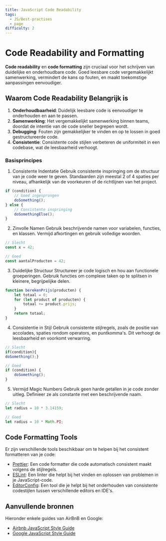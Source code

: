 ```yaml
---
title: JavaScript Code Readability
tags:
  - JS/Best-practises
  - page
difficulty: 2
---
```


# Code Readability and Formatting
**Code readability** en **code formatting** zijn cruciaal voor het schrijven van duidelijke en onderhoudbare code. Goed leesbare code vergemakkelijkt samenwerking, vermindert de kans op fouten, en maakt toekomstige aanpassingen eenvoudiger.

## Waarom Code Readability Belangrijk is
1. **Onderhoudbaarheid**: Duidelijk leesbare code is eenvoudiger te onderhouden en aan te passen.
2. **Samenwerking**: Het vergemakkelijkt samenwerking binnen teams, doordat de intentie van de code sneller begrepen wordt.
3. **Debugging**: Fouten zijn gemakkelijker te vinden en op te lossen in goed gestructureerde code.
4. **Consistentie**: Consistente code stijlen verbeteren de uniformiteit in een codebase, wat de leesbaarheid verhoogt.

### Basisprincipes

1. Consistente Indentatie
Gebruik consistente inspringing om de structuur van je code weer te geven. Standaarden zijn meestal 2 of 4 spaties per niveau, afhankelijk van de voorkeuren of de richtlijnen van het project.

```javascript
if (condition) {
    // Goed ingesprongen
    doSomething();
} else {
    // Consistente inspringing
    doSomethingElse();
}
```

2. Zinvolle Namen
Gebruik beschrijvende namen voor variabelen, functies, en klassen. Vermijd afkortingen en gebruik volledige woorden.

```javascript
// Slecht
const x = 42;

// Goed
const aantalProducten = 42;
```

3. Duidelijke Structuur
Structureer je code logisch en hou aan functionele groeperingen. Gebruik functies om complexe taken op te splitsen in kleinere, begrijpelijke delen.

```javascript
function berekenPrijs(producten) {
    let totaal = 0;
    for (let product of producten) {
        totaal += product.prijs;
    }
    return totaal;
}
```

4. Consistentie in Stijl
Gebruik consistente stijlregels, zoals de positie van accolades, spaties rondom operators, en puntkomma's. Dit verhoogt de leesbaarheid en voorkomt verwarring.

```javascript
// Slecht
if(condition){
doSomething();}

// Goed
if (condition) {
    doSomething();
}
```

5. Vermijd Magic Numbers
Gebruik geen harde getallen in je code zonder uitleg. Definieer ze als constante met een beschrijvende naam.

```javascript
// Slecht
let radius = 10 * 3.14159;

// Goed
let radius = 10 * Math.PI;
```

## Code Formatting Tools
Er zijn verschillende tools beschikbaar om te helpen bij het consistent formatteren van je code:
- [Prettier](https://prettier.io/): Een code formatter die code automatisch consistent maakt volgens de stijlregels.
- [ESLint](https://eslint.org/): Een linter die helpt bij het vinden en oplossen van problemen in je JavaScript-code.
- [EditorConfig](https://editorconfig.org/): Een tool die je helpt bij het onderhouden van consistente codestijlen tussen verschillende editors en IDE's.

## Aanvullende bronnen
Hieronder enkele guides van AirBnB en Google:

- [Airbnb JavaScript Style Guide](https://github.com/airbnb/javascript)
- [Google JavaScript Style Guide](https://google.github.io/styleguide/jsguide.html)
